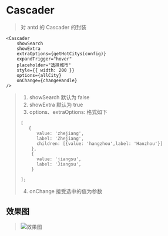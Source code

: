 # Cascader

> 对 antd 的 Cascader 的封装

```
<Cascader
    showSearch
    showExtra
    extraOptions={getHotCitys(config)}
    expandTrigger="hover"
    placeholder="选择城市"
    style={{ width: 200 }}
    options={allCity}
    onChange={changeHandle}
/>
```

> 1.  showSearch 默认为 false
> 2.  showExtra 默认为 true
> 3.  options、extraOptions: 格式如下
>
> ```
> [
>    {
>       value: 'zhejiang',
>       label: 'Zhejiang',
>       children: [{value: 'hangzhou',label: 'Hanzhou'}]
>     },
>     {
>       value: 'jiangsu',
>       label: 'Jiangsu',
>     }
>
> ];
> ```
>
> 4.  onChange 接受选中的值为参数

## 效果图

> ![效果图](/app\common\Cascader\cascader.png)
